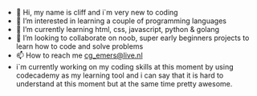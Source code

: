 - 👋 Hi, my name is cliff and i`m very new to coding
- 👀 I’m interested in learning a couple of programming languages
- 🌱 I’m currently learning html, css, javascript, python & golang
- 💞️ I’m looking to collaborate on noob, super early beginners projects to learn how to code and solve problems
- 📫 How to reach me cg_emers@live.nl
- i`m currently working on my coding skills at this moment by using codecademy as my learning tool and i can say that it is hard to understand at this moment but at the same time pretty awesome.

<!---
cliffemers/cliffemers is a ✨ special ✨ repository because its `README.md` (this file) appears on your GitHub profile.
You can click the Preview link to take a look at your changes.
--->

